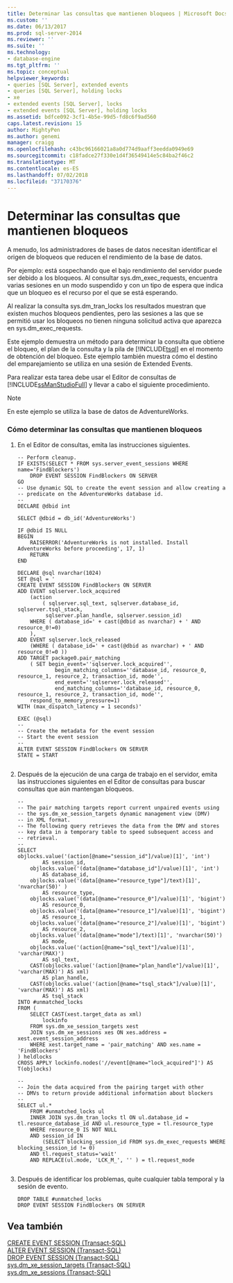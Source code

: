 ```yaml
---
title: Determinar las consultas que mantienen bloqueos | Microsoft Docs
ms.custom: ''
ms.date: 06/13/2017
ms.prod: sql-server-2014
ms.reviewer: ''
ms.suite: ''
ms.technology:
- database-engine
ms.tgt_pltfrm: ''
ms.topic: conceptual
helpviewer_keywords:
- queries [SQL Server], extended events
- queries [SQL Server], holding locks
- xe
- extended events [SQL Server], locks
- extended events [SQL Server], holding locks
ms.assetid: bdfce092-3cf1-4b5e-99d5-fd8c6f9ad560
caps.latest.revision: 15
author: MightyPen
ms.author: genemi
manager: craigg
ms.openlocfilehash: c43bc96166021a8a0d774d9aaff3eedda0949e69
ms.sourcegitcommit: c18fadce27f330e1d4f36549414e5c84ba2f46c2
ms.translationtype: MT
ms.contentlocale: es-ES
ms.lasthandoff: 07/02/2018
ms.locfileid: "37170376"
---
```

# <a name="determine-which-queries-are-holding-locks"></a>Determinar las consultas que mantienen bloqueos
  A menudo, los administradores de bases de datos necesitan identificar el origen de bloqueos que reducen el rendimiento de la base de datos.  
  
 Por ejemplo: está sospechando que el bajo rendimiento del servidor puede ser debido a los bloqueos. Al consultar sys.dm_exec_requests, encuentra varias sesiones en un modo suspendido y con un tipo de espera que indica que un bloqueo es el recurso por el que se está esperando.  
  
 Al realizar la consulta sys.dm_tran_locks los resultados muestran que existen muchos bloqueos pendientes, pero las sesiones a las que se permitió usar los bloqueos no tienen ninguna solicitud activa que aparezca en sys.dm_exec_requests.  
  
 Este ejemplo demuestra un método para determinar la consulta que obtiene el bloqueo, el plan de la consulta y la pila de [!INCLUDE[tsql](../../includes/tsql-md.md)] en el momento de obtención del bloqueo. Este ejemplo también muestra cómo el destino del emparejamiento se utiliza en una sesión de Extended Events.  
  
 Para realizar esta tarea debe usar el Editor de consultas de [!INCLUDE[ssManStudioFull](../../includes/ssmanstudiofull-md.md)] y llevar a cabo el siguiente procedimiento.  
  
> [!NOTE]  
>  En este ejemplo se utiliza la base de datos de AdventureWorks.  
  
### <a name="to-determine-which-queries-are-holding-locks"></a>Cómo determinar las consultas que mantienen bloqueos  
  
1.  En el Editor de consultas, emita las instrucciones siguientes.  
  
    ```  
    -- Perform cleanup.   
    IF EXISTS(SELECT * FROM sys.server_event_sessions WHERE name='FindBlockers')  
        DROP EVENT SESSION FindBlockers ON SERVER  
    GO  
    -- Use dynamic SQL to create the event session and allow creating a -- predicate on the AdventureWorks database id.  
    --  
    DECLARE @dbid int  
  
    SELECT @dbid = db_id('AdventureWorks')  
  
    IF @dbid IS NULL  
    BEGIN  
        RAISERROR('AdventureWorks is not installed. Install AdventureWorks before proceeding', 17, 1)  
        RETURN  
    END  
  
    DECLARE @sql nvarchar(1024)  
    SET @sql = '  
    CREATE EVENT SESSION FindBlockers ON SERVER  
    ADD EVENT sqlserver.lock_acquired   
        (action   
            ( sqlserver.sql_text, sqlserver.database_id, sqlserver.tsql_stack,  
             sqlserver.plan_handle, sqlserver.session_id)  
        WHERE ( database_id=' + cast(@dbid as nvarchar) + ' AND resource_0!=0)   
        ),  
    ADD EVENT sqlserver.lock_released   
        (WHERE ( database_id=' + cast(@dbid as nvarchar) + ' AND resource_0!=0 ))  
    ADD TARGET package0.pair_matching   
        ( SET begin_event=''sqlserver.lock_acquired'',   
                begin_matching_columns=''database_id, resource_0, resource_1, resource_2, transaction_id, mode'',   
                end_event=''sqlserver.lock_released'',   
                end_matching_columns=''database_id, resource_0, resource_1, resource_2, transaction_id, mode'',  
        respond_to_memory_pressure=1)  
    WITH (max_dispatch_latency = 1 seconds)'  
  
    EXEC (@sql)  
    --   
    -- Create the metadata for the event session  
    -- Start the event session  
    --  
    ALTER EVENT SESSION FindBlockers ON SERVER  
    STATE = START  
  
    ```  
  
2.  Después de la ejecución de una carga de trabajo en el servidor, emita las instrucciones siguientes en el Editor de consultas para buscar consultas que aún mantengan bloqueos.  
  
    ```  
    --  
    -- The pair matching targets report current unpaired events using   
    -- the sys.dm_xe_session_targets dynamic management view (DMV)  
    -- in XML format.  
    -- The following query retrieves the data from the DMV and stores  
    -- key data in a temporary table to speed subsequent access and  
    -- retrieval.  
    --  
    SELECT   
    objlocks.value('(action[@name="session_id"]/value)[1]', 'int')  
            AS session_id,  
        objlocks.value('(data[@name="database_id"]/value)[1]', 'int')   
            AS database_id,  
        objlocks.value('(data[@name="resource_type"]/text)[1]', 'nvarchar(50)' )   
            AS resource_type,  
        objlocks.value('(data[@name="resource_0"]/value)[1]', 'bigint')   
            AS resource_0,  
        objlocks.value('(data[@name="resource_1"]/value)[1]', 'bigint')   
            AS resource_1,  
        objlocks.value('(data[@name="resource_2"]/value)[1]', 'bigint')   
            AS resource_2,  
        objlocks.value('(data[@name="mode"]/text)[1]', 'nvarchar(50)')   
            AS mode,  
        objlocks.value('(action[@name="sql_text"]/value)[1]', 'varchar(MAX)')   
            AS sql_text,  
        CAST(objlocks.value('(action[@name="plan_handle"]/value)[1]', 'varchar(MAX)') AS xml)   
            AS plan_handle,      
        CAST(objlocks.value('(action[@name="tsql_stack"]/value)[1]', 'varchar(MAX)') AS xml)   
            AS tsql_stack  
    INTO #unmatched_locks  
    FROM (  
        SELECT CAST(xest.target_data as xml)   
            lockinfo  
        FROM sys.dm_xe_session_targets xest  
        JOIN sys.dm_xe_sessions xes ON xes.address = xest.event_session_address  
        WHERE xest.target_name = 'pair_matching' AND xes.name = 'FindBlockers'  
    ) heldlocks  
    CROSS APPLY lockinfo.nodes('//event[@name="lock_acquired"]') AS T(objlocks)  
  
    --  
    -- Join the data acquired from the pairing target with other   
    -- DMVs to return provide additional information about blockers  
    --  
    SELECT ul.*  
        FROM #unmatched_locks ul  
        INNER JOIN sys.dm_tran_locks tl ON ul.database_id = tl.resource_database_id AND ul.resource_type = tl.resource_type  
        WHERE resource_0 IS NOT NULL  
        AND session_id IN   
            (SELECT blocking_session_id FROM sys.dm_exec_requests WHERE blocking_session_id != 0)  
        AND tl.request_status='wait'  
        AND REPLACE(ul.mode, 'LCK_M_', '' ) = tl.request_mode  
  
    ```  
  
3.  Después de identificar los problemas, quite cualquier tabla temporal y la sesión de evento.  
  
    ```  
    DROP TABLE #unmatched_locks  
    DROP EVENT SESSION FindBlockers ON SERVER  
    ```  
  
## <a name="see-also"></a>Vea también  
 [CREATE EVENT SESSION &#40;Transact-SQL&#41;](/sql/t-sql/statements/create-event-session-transact-sql)   
 [ALTER EVENT SESSION &#40;Transact-SQL&#41;](/sql/t-sql/statements/alter-event-session-transact-sql)   
 [DROP EVENT SESSION &#40;Transact-SQL&#41;](/sql/t-sql/statements/drop-event-session-transact-sql)   
 [sys.dm_xe_session_targets &#40;Transact-SQL&#41;](/sql/relational-databases/system-dynamic-management-views/sys-dm-xe-session-targets-transact-sql)   
 [sys.dm_xe_sessions &#40;Transact-SQL&#41;](/sql/relational-databases/system-dynamic-management-views/sys-dm-xe-sessions-transact-sql)  
  
  
